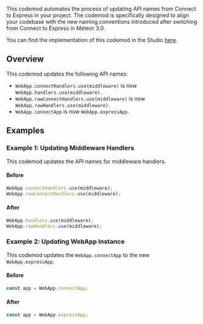 

This codemod automates the process of updating API names from Connect to Express in your project. The codemod is specifically designed to align your codebase with the new naming conventions introduced after switching from Connect to Express in Meteor 3.0.

You can find the implementation of this codemod in the Studio [here](https://go.codemod.com/CiUQu35).

## Overview

This codemod updates the following API names:
- `WebApp.connectHandlers.use(middleware)` is now `WebApp.handlers.use(middleware)`.
- `WebApp.rawConnectHandlers.use(middleware)` is now `WebApp.rawHandlers.use(middleware)`.
- `WebApp.connectApp` is now `WebApp.expressApp`.

## Examples

### Example 1: Updating Middleware Handlers

This codemod updates the API names for middleware handlers.

#### Before

```ts
WebApp.connectHandlers.use(middleware);
WebApp.rawConnectHandlers.use(middleware);
```

#### After

```ts
WebApp.handlers.use(middleware);
WebApp.rawHandlers.use(middleware);
```

### Example 2: Updating WebApp Instance

This codemod updates the `WebApp.connectApp` to the new `WebApp.expressApp`.

#### Before

```ts
const app = WebApp.connectApp;
```

#### After

```ts
const app = WebApp.expressApp;
```
